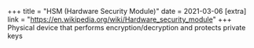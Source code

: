 +++
title = "HSM (Hardware Security Module)"
date = 2021-03-06
[extra]
link = "https://en.wikipedia.org/wiki/Hardware_security_module"
+++
Physical device that performs encryption/decryption and protects private keys

